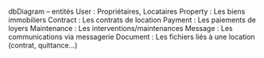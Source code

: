 dbDiagram – entités
User : Propriétaires, Locataires 
Property : Les biens immobiliers
Contract : Les contrats de location
Payment : Les paiements de loyers
Maintenance : Les interventions/maintenances
Message : Les communications via messagerie
Document : Les fichiers liés à une location (contrat, quittance…)
